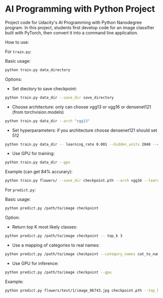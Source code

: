 # AI Programming with Python Project

Project code for Udacity's AI Programming with Python Nanodegree program. In this project, students first develop code for an image classifier built with PyTorch, then convert it into a command line application.

How to use:

For `train.py`:

Basic usage: 
```bash
python train.py data_directory
```

Options:

* Set diectory to save checkpoint: 
```bash
python train.py data_dir --save_dir save_directory
```
* Choose architecture: only can choose vgg13 or vgg16 or densenet121 (from torchvision.models)
```bash
python train.py data_dir --arch "vgg13"
```

* Set hyperparameters: if you architecture choose densenet121 should set 512
```bash
python train.py data_dir -- learning_rate 0.001 --hidden_units 2048 --epochs 3
```
                         
* Use GPU for training: 
```bash
python train.py data_dir --gpu
```
Example (can get 84% accurary): 
```bash
python train.py flowers/ --save_dir checkpoint.pth --arch vgg16 --learning_rate 0.001 --hidden_units 2048 --epochs 3 --gpu
```



For `predict.py`:

Basic usage:
```bash
python predict.py /path/to/image checkpoint
```
Option:
* Return top K most likely classes:
```bash
python predict.py /path/to/image checkpoint -- top_k 3
```
* Use a mapping of categories to real names:
```bash
python predict.py /path/to/image checkpoint --category_names cat_to_name.json
```
* Use GPU for inference:
```bash
python predict.py /path/to/image checkpoint --gpu
```
Example: 
```bash
python predict.py flowers/test/1/image_06743.jpg checkpoint.pth --top_k 5 --category_names cat_to_name.json --gpu
```

